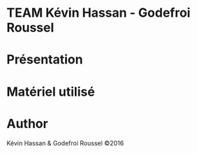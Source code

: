 TEAM Kévin Hassan - Godefroi Roussel
===

# Présentation

# Matériel utilisé 

# Author

Kévin Hassan & Godefroi Roussel :copyright:2016
